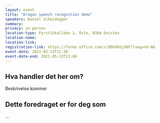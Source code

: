 ```yaml
---
layout: event
title: "Dragon speech recognition demo"
speakers: Daniel Scheidegger
summary:
privacy: in-person
location-type: Fyrstikkalléen 1, Oslo, B104 Gnisten
location-name:
location-link:
registration-link: https://forms.office.com/r/9Dk9kGjX8F?lang=nb-NO
event-date: 2022-05-13T11:30
event-date-end: 2022-05-13T13:00
---
```

## Hva handler det her om?
Beskrivelse kommer

## Dette foredraget er for deg som
...
